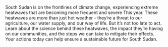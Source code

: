 South Sudan is on the frontlines of climate change, experiencing extreme heatwaves that are becoming more frequent and severe This year. These heatwaves are more than just hot weather - they’re a threat to our agriculture, our water supply, and our way of life. But it’s not too late to act. Learn about the science behind these heatwaves, the impact they’re having on our communities, and the steps we can take to mitigate their effects. Your actions today can help ensure a sustainable future for South Sudan.
